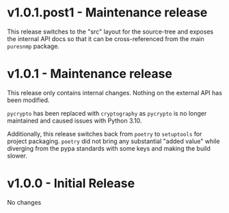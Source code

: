 # v1.0.1.post1 - Maintenance release

This release switches to the "src" layout for the source-tree and exposes the
internal API docs so that it can be cross-referenced from the main ``puresnmp``
package.


# v1.0.1 - Maintenance release

This release only contains internal changes. Nothing on the external API has
been modified.

`pycrypto` has been replaced with `cryptography` as `pycrypto` is no longer
maintained and caused issues with Python 3.10.

Additionally, this release switches back from `poetry` to `setuptools` for
project packaging. `poetry` did not bring any substantial "added value" while
diverging from the pypa standards with some keys and making the build slower.


# v1.0.0 - Initial Release

No changes
